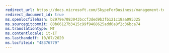 ```yaml
---
redirect_url: https://docs.microsoft.com/SkypeForBusiness/management-tools-2019
redirect_document_id: true
ms.openlocfilehash: b2979e7083043bccf3ded9b3fb121c18aa095325
ms.sourcegitcommit: 80b66127b3415c99f9468625add6a8f2c36bca74
ms.translationtype: MT
ms.contentlocale: it-IT
ms.lasthandoff: 10/07/2020
ms.locfileid: "48376779"
---
```

